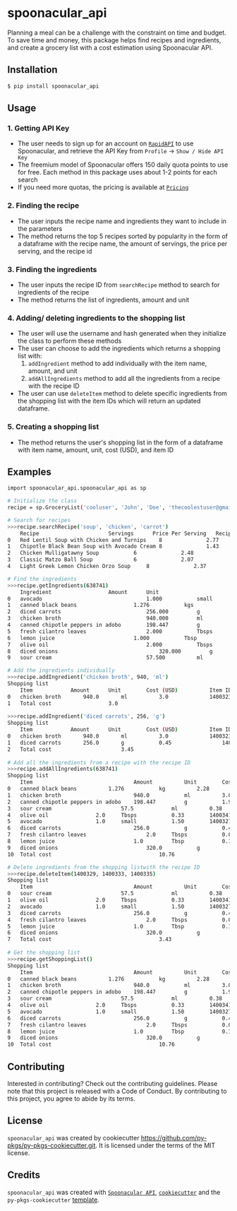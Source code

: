# spoonacular_api

Planning a meal can be a challenge with the constraint on time and budget. To save time and money, this package helps find recipes and ingredients, and create a grocery list with a cost estimation using Spoonacular API.

## Installation

```bash
$ pip install spoonacular_api
```

## Usage

### 1. Getting API Key
- The user needs to sign up for an account on [`RapidAPI`](https://spoonacular.com/food-api/console#Dashboard) to use Spoonacular, and retrieve the API Key from `Profile` -> `Show / Hide API Key`
- The freemium model of Spoonacular offers 150 daily quota points to use for free.  Each method in this package uses about 1-2 points for each search
- If you need more quotas, the pricing is available at [`Pricing`](https://spoonacular.com/food-api/pricing)

### 2. Finding the recipe
- The user inputs the recipe name and ingredients they want to include in the parameters
- The method returns the top 5 recipes sorted by popularity in the form of a dataframe with the recipe name, the amount of servings, the price per serving, and the recipe id
        
### 3. Finding the ingredients
- The user inputs the recipe ID from `searchRecipe` method to search for ingredients of the recipe
- The method returns the list of ingredients, amount and unit

### 4. Adding/ deleting ingredients to the shopping list
- The user will use the username and hash generated when they initialize the class to perform these methods
- The user can choose to add the ingredients which returns a shopping list with:
    1. `addIngredient` method to add individually with the item name, amount, and unit
    2. `addAllIngredients` method to add all the ingredients from a recipe with the recipe ID
- The user can use `deleteItem` method to delete specific ingredients from the shopping list with the item IDs which will return an updated dataframe.

### 5. Creating a shopping list
- The method returns the user's shopping list in the form of a dataframe with item name, amount, unit, cost (USD), and item ID 

## Examples

```bash
import spoonacular_api.spoonacular_api as sp

# Initialize the class
recipe = sp.GroceryList('cooluser', 'John', 'Doe', 'thecoolestuser@gmail.com', 'Your API_Key')

# Search for recipes
>>>recipe.searchRecipe('soup', 'chicken', 'carrot')
	Recipe						Servings	  Price Per Serving	  Recipe ID
0	Red Lentil Soup with Chicken and Turnips	8	           2.77	            	715415
1	Chipotle Black Bean Soup with Avocado Cream	8	           1.43	            	638741
2	Chicken Mulligatawny Soup			6	           2.48	            	638199
3	Classic Matzo Ball Soup				6	           2.07	            	639616
4	Light Greek Lemon Chicken Orzo Soup		8	           2.37	            	1098350

# Find the ingredients
>>>recipe.getIngredients(638741)
	Ingredient					Amount		Unit
0	avocado	                         		1.000	    	small
1	canned black beans	           	  	1.276	    	kgs
2	diced carrots	                  		256.000	    	g
3	chicken broth	                   		940.000	    	ml
4	canned chipotle peppers in adobo		198.447	    	g
5	fresh cilantro leaves	         		2.000	    	Tbsps
6	lemon juice	                   		1.000	    	Tbsp
7	olive oil	                       		2.000	    	Tbsps
8	diced onions	                    		320.000	    	g
9	sour cream	                        	57.500	    	ml

# Add the ingredients individually
>>>recipe.addIngredient('chicken broth', 940, 'ml')
Shopping list
	Item			Amount      Unit        Cost (USD)      	Item ID
0	chicken broth	   	940.0	    ml	        3.0	        	1400323
1	Total cost 					3.0	
        
>>>recipe.addIngredient('diced carrots', 256, 'g')
Shopping list
	Item			Amount      Unit        Cost (USD)      	Item ID
0	chicken broth	   	940.0	    ml	        3.0	        	1400323
1	diced carrots		256.0	    g	        0.45	      		1400325
2	Total cost			        	3.45
       
# Add all the ingredients from a recipe with the recipe ID
>>>recipe.addAllIngredients(638741)
Shopping list
	Item	                        	Amount          Unit        Cost (USD)		Item ID
0	canned black beans			1.276	        kg	        2.28		1400329
1	chicken broth	                   	940.0	        ml	        3.00		1400333
2	canned chipotle peppers in adobo	198.447	        g	        1.98		1400335
3	sour cream	                  	57.5	       	ml	        0.38		1400345
4	olive oil				2.0		Tbsps	        0.33		1400341
5	avocado					1.0		small	        1.50		1400327
6	diced carrots	                   	256.0	        g	        0.45		1400331
7	fresh cilantro leaves	            	2.0	   	Tbsps	        0.03		1400337
8	lemon juice	                    	1.0	       	Tbsp	        0.10		1400339
9	diced onions	                    	320.0	        g	        0.70		1400343
10	Total cost			          				10.76

# Delete ingredients from the shopping listwith the recipe ID
>>>recipe.deleteItem(1400329, 1400333, 1400335)
Shopping list
	Item	                        	Amount          Unit        Cost (USD)		Item ID
0	sour cream	                  	57.5	       	ml	        0.38		1400345
1	olive oil				2.0		Tbsps	        0.33		1400341
2	avocado					1.0		small	        1.50		1400327
3	diced carrots	                   	256.0	        g	        0.45		1400331
4	fresh cilantro leaves	            	2.0	   	Tbsps	        0.03		1400337
5	lemon juice	                    	1.0	       	Tbsp	        0.10		1400339
6	diced onions	                    	320.0	        g	        0.70		1400343
7	Total cost			          				3.43
        
# Get the shopping list
>>>recipe.getShoppingList()
Shopping list
	Item	                        	Amount          Unit        Cost (USD)		Item ID
0	canned black beans			1.276	        kg	        2.28		1400329
1	chicken broth	                   	940.0	        ml	        3.00		1400333
2	canned chipotle peppers in adobo	198.447	        g	        1.98		1400335
3	sour cream	                  	57.5	       	ml	        0.38		1400345
4	olive oil				2.0		Tbsps	        0.33		1400341
5	avocado					1.0		small	        1.50		1400327
6	diced carrots	                   	256.0	        g	        0.45		1400331
7	fresh cilantro leaves	            	2.0	   	Tbsps	        0.03		1400337
8	lemon juice	                    	1.0	       	Tbsp	        0.10		1400339
9	diced onions	                    	320.0	        g	        0.70		1400343
10	Total cost			          				10.76
```

## Contributing

Interested in contributing? Check out the contributing guidelines. Please note that this project is released with a Code of Conduct. By contributing to this project, you agree to abide by its terms.

## License

`spoonacular_api` was created by cookiecutter https://github.com/py-pkgs/py-pkgs-cookiecutter.git. It is licensed under the terms of the MIT license.

## Credits

`spoonacular_api` was created with [`Spoonacular API`](https://spoonacular.com/food-api), [`cookiecutter`](https://cookiecutter.readthedocs.io/en/latest/) and the `py-pkgs-cookiecutter` [template](https://github.com/py-pkgs/py-pkgs-cookiecutter).

